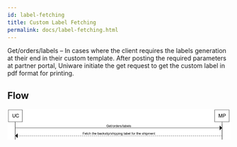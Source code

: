 ```yaml
---
id: label-fetching
title: Custom Label Fetching
permalink: docs/label-fetching.html
---
```


Get/orders/labels – In cases where the client requires the labels generation at their end in their custom template. After posting the required parameters at partner portal, Uniware initiate the get request to get the custom label in pdf format for printing.


## Flow
![flow_custom_label_generation](../images/docs/flow_custom_label_fetching.png)


